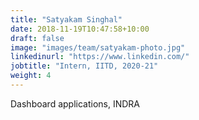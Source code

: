 ```yaml
---
title: "Satyakam Singhal"
date: 2018-11-19T10:47:58+10:00
draft: false
image: "images/team/satyakam-photo.jpg"
linkedinurl: "https://www.linkedin.com/"
jobtitle: "Intern, IITD, 2020-21"
weight: 4
---
```


Dashboard applications, INDRA 
